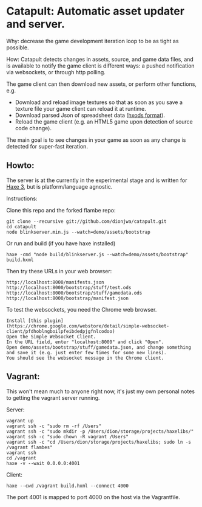 [haxe]:http://http://haxe.org
[haxe3]:http://haxe.org/manual/haxe3
[flambe]:http://lib.haxe.org/p/flambe
[wafl]:https://github.com/aduros/flambe/wiki/Wafl
[nodejs]:http://nodejs.org/
[hxods]:https://github.com/ncannasse/hxods

# Catapult: Automatic asset updater and server.

Why: decrease the game development iteration loop to be as tight as possible.

How: Catapult detects changes in assets, source, and game data files, and is available to notify the game client is different ways: a pushed notification via websockets, or through http polling.

The game client can then download new assets, or perform other functions, e.g.

- Download and reload image textures so that as soon as you save a texture file your game client can reload it at runtime.
- Download parsed Json of spreadsheet data ([hxods format][hxods]).
- Reload the game client (e.g. an HTML5 game upon detection of source code change).

The main goal is to see changes in your game as soon as any change is detected for super-fast iteration.

## Howto:

The server is at the currently in the experimental stage and is written for [Haxe 3][haxe3], but is platform/language agnostic.  

Instructions:

Clone this repo and the forked flambe repo:

	git clone --recursive git://github.com/dionjwa/catapult.git
	cd catapult
	node blinkserver.min.js --watch=demo/assets/bootstrap
	
Or run and build (if you have haxe installed)
	
	haxe -cmd "node build/blinkserver.js --watch=demo/assets/bootstrap" build.hxml
	
	
Then try these URLs in your web browser:

	http://localhost:8000/manifests.json
	http://localhost:8000/bootstrap/stuff/test.ods
	http://localhost:8000/bootstrap/stuff/gamedata.ods
	http://localhost:8000/bootstrap/manifest.json
	
To test the websockets, you need the Chrome web browser.
	
	Install [this plugin](https://chrome.google.com/webstore/detail/simple-websocket-client/pfdhoblngboilpfeibdedpjgfnlcodoo)
	Open the Simple Websocket Client.
	In the URL field, enter "localhost:8000" and click "Open".
	Open demo/assets/bootstrap/stuff/gamedata.json, and change something and save it (e.g. just enter few times for some new lines).
	You should see the websocket message in the Chrome client.
	
## Vagrant:

This won't mean much to anyone right now, it's just my own personal notes to getting the vagrant server running.

Server:

	vagrant up
	vagrant ssh -c "sudo rm -rf /Users"
	vagrant ssh -c "sudo mkdir -p /Users/dion/storage/projects/haxelibs/"
	vagrant ssh -c "sudo chown -R vagrant /Users"
	vagrant ssh -c "cd /Users/dion/storage/projects/haxelibs; sudo ln -s /vagrant flambes"
	vagrant ssh
	cd /vagrant
	haxe -v --wait 0.0.0.0:4001
	
Client:

	haxe --cwd /vagrant build.hxml --connect 4000
	
The port 4001 is mapped to port 4000 on the host via the Vagrantfile.
	




